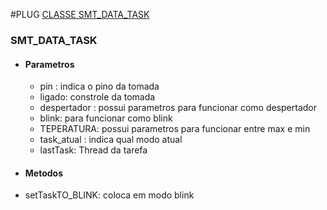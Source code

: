 #PLUG
 [CLASSE SMT_DATA_TASK](#data_task_smt)


<a name="data_task_smt"></a>
### SMT_DATA_TASK
* #### Parametros
  * pin : indica o pino da tomada
  * ligado: constrole da tomada
  * despertador : possui parametros para funcionar como despertador
  * blink: para funcionar como blink
  * TEPERATURA: possui parametros para funcionar entre max e min
  * task_atual : indica qual modo atual
  * lastTask: Thread da  tarefa     
* #### Metodos
 * setTaskTO_BLINK: coloca em modo blink
 